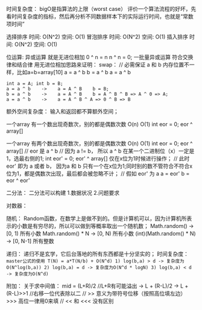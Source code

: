 时间复杂度：
	bigO是指算法的上限（worst case）
	评价一个算法流程的好坏，先看时间复杂度的指标，然后再分析不同数据样本下的实际运行时间，也就是“常数项时间”

选择排序	时间: O(N^2)	空间: O(1)
冒泡排序	时间: O(N^2)	空间: O(1)
插入排序	时间: O(N^2)	空间: O(1)


位运算: 
	异或运算 就是无进位相加
		0 ^ n = n
		n ^ n = 0;
		一批量异或运算 符合交换律和结合律 
			用无进位相加思路来证明：
swap： // 必需保证 a 和 b 内存位置不一样，比如a=b=array[10]
	a = a ^ b
	b = a ^ b
	a = a ^ b

	int a = A; int b = B;
	a = a ^ b    ->    a = A ^ B    b = B;
	b = a ^ b 	 ->    a = A ^ B    b = A ^ B ^ B => A ^ 0 => A;
	a = a ^ b    ->    a = A ^ B ^ A => 0 ^ B => B

额外空间复杂度：
	输入和返回都不算额外空间；

一个array 有一个数出现奇数次，别的都是偶数次数 O(n) O(1)
	int eor = 0;
	eor ^ array[]

一个array 有两个数出现奇数次，别的都是偶数次数 O(n) O(1)
	int eor = 0;
	eor ^ array[]
	// eor 是 a ^ b
	// 因为 a != b， 所以 a ^ b 在某一个二进制位（x）一定是1，选最右侧的1;
	int eor' = 0;
	eor' ^ array[] 仅在x位为1时候进行操作；
	// 此时  eor' 即为 a 或者 b， 因为a 和 b 只有一个在x位为1;同时别的数不管符合不符合x位为1，都是偶数次出现，最后都会被忽略不计；
	// 假如 eor' 为 a
	a = eor'
	b = eor ^ eor'

二分法：
	二分法可以构建 1.数据状况 2.问题要求

对数器：

随机：
	Random函数，在数学上是做不到的。但是计算机可以，因为计算机所表示的小数是有穷尽的，所以可以做到等概率取出一个随机数；
	Math.random() -> [0, 1) 所有小数
	Math.random() * N -> [0, N)	所有小数
	(int)(Math.random() * N) -> [0, N-1] 所有整数

递归：
	递归不是玄学，它后台落地的所有东西都是十分坚实的；
	时间复杂度：
	```
		master公式的使用 T(N) = a*T(N/b) + O(N^d)
		1) log(b,a) > d -> 复杂度为O(N^log(b,a))
		2) log(b,a) = d -> 复杂度为O(N^d * logN)
		3) log(b,a) < d -> 复杂度为O(N^d)
	```

附加：
	关于求中间值：
		mid = (L+R)/2 //L+R有可能溢出
		-> L + (R-L)/2
		-> L + (R-L)>>1 //右移一位代表除以二
		// >> 意义为带符号位移（按照高位填左边） >>> 高位一律用0来填
		// << 和 <<< 没有区别
